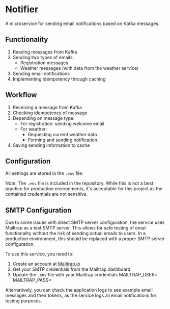 # Notifier

A microservice for sending email notifications based on Kafka messages.

## Functionality

1. Reading messages from Kafka
2. Sending two types of emails:
   - Registration messages
   - Weather messages (with data from the weather service)
3. Sending email notifications
4. Implementing idempotency through caching

## Workflow

1. Receiving a message from Kafka
2. Checking idempotency of message
3. Depending on message type:
   - For registration: sending welcome email
   - For weather:
     - Requesting current weather data
     - Forming and sending notification
4. Saving sending information to cache

## Configuration

All settings are stored in the `.env` file:

Note: The `.env` file is included in the repository. While this is not a best practice for production environments, it's acceptable for this project as the contained credentials are not sensitive.

## SMTP Configuration

Due to some issues with direct SMTP server configuration, the service uses Mailtrap as a test SMTP server. This allows for safe testing of email functionality without the risk of sending actual emails to users. In a production environment, this should be replaced with a proper SMTP server configuration.

To use this service, you need to:
1. Create an account at [Mailtrap.io](https://mailtrap.io/)
2. Get your SMTP credentials from the Mailtrap dashboard
3. Update the `.env` file with your Mailtrap credentials
MAILTRAP_USER=
MAILTRAP_PASS=

Alternatively, you can check the application logs to see example email messages and their tokens, as the service logs all email notifications for testing purposes.